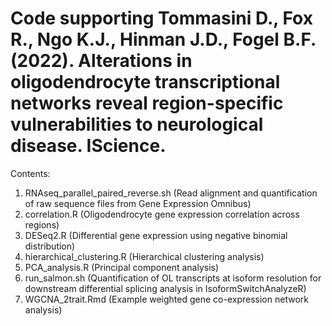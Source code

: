 # Code supporting Tommasini D., Fox R., Ngo K.J., Hinman J.D., Fogel B.F. (2022). Alterations in oligodendrocyte transcriptional networks reveal region-specific vulnerabilities to neurological disease. IScience. 

Contents: 

1. RNAseq_parallel_paired_reverse.sh	(Read alignment and quantification of raw sequence files from Gene Expression Omnibus)
2. correlation.R	(Oligodendrocyte gene expression correlation across regions)
3. DESeq2.R (Differential gene expression using negative binomial distribution)
4. hierarchical_clustering.R (Hierarchical clustering analysis)
5. PCA_analysis.R (Principal component analysis)
6. run_salmon.sh (Quantification of OL transcripts at isoform resolution for downstream differential splicing analysis in IsoformSwitchAnalyzeR)
7. WGCNA_2trait.Rmd (Example weighted gene co-expression network analysis)
